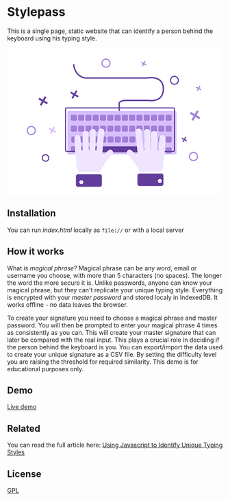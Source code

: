 
# Stylepass 

This is a single page, static website that can identify a person behind the keyboard using his typing style.

![Logo](typing.png)


## Installation

You can run *index.html* locally as ```file://```
or with a local server
    
## How it works


What is *magical phrase*? Magical phrase can be any word, email or username you choose, with more than 5 characters (no spaces). The longer the word the more secure it is. 
Unlike passwords, anyone can know your magical phrase, but they can't replicate your unique typing style.
Everything is encrypted with your *master password* and stored localy in IndexedDB. It works offline - no data leaves the browser. 


To create your signature you need to choose a magical phrase and master password. You will then be prompted to enter your magical phrase 4 times as consistently as you can.
This will create your master signature that can later be compared with the real input. This plays a crucial role in deciding if the person behind the keyboard is you.
You can export/import the data used to create your unique signature as a CSV file. By setting the difficulty level you are raising the threshold for required similarity.
This demo is for educational purposes only.

## Demo

[Live demo]()

## Related

You can read the full article here:
[Using Javascript to Identify Unique Typing Styles](https://hackernoon.com/using-javascript-to-identify-unique-typing-styles-k61b35bi)


## License

[GPL](LICENSE)
